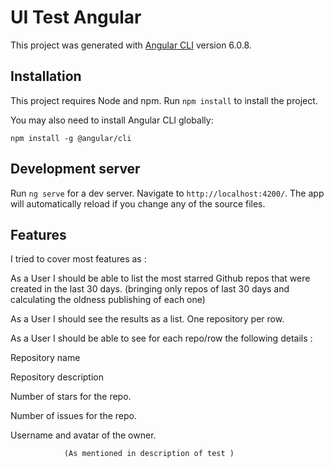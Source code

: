 # UI Test Angular 	

This project was generated with [Angular CLI](https://github.com/angular/angular-cli) version 6.0.8.

## Installation

This project requires Node and npm. Run `npm install` to install the project.

You may also need to install Angular CLI globally:

`npm install -g @angular/cli`


## Development server

Run `ng serve` for a dev server. Navigate to `http://localhost:4200/`. The app will automatically reload if you change any of the source files.

## Features

I tried to cover most features as :


As a User I should be able to list the most starred Github repos that were created in the last 30 days.
            (bringing only repos of last 30 days and calculating the oldness publishing of each one) 

As a User I should see the results as a list. One repository per row.

As a User I should be able to see for each repo/row the following details :

Repository name

Repository description

Number of stars for the repo.

Number of issues for the repo.

Username and avatar of the owner.

                (As mentioned in description of test )
